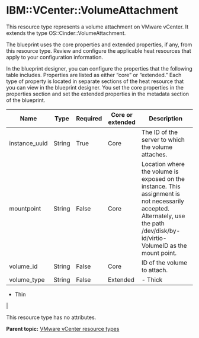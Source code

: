 # IBM::VCenter::VolumeAttachment

This resource type represents a volume attachment on VMware vCenter. It extends the type OS::Cinder::VolumeAttachment.

The blueprint uses the core properties and extended properties, if any, from this resource type. Review and configure the applicable heat resources that apply to your configuration information.

In the blueprint designer, you can configure the properties that the following table includes. Properties are listed as either “core” or “extended.” Each type of property is located in separate sections of the heat resource that you can view in the blueprint designer. You set the core properties in the properties section and set the extended properties in the metadata section of the blueprint.

|Name|Type|Required|Core or extended|Description|
|----|----|--------|----------------|-----------|
|instance\_uuid|String|True|Core|The ID of the server to which the volume attaches.|
|mountpoint|String|False|Core|Location where the volume is exposed on the instance. This assignment is not necessarily accepted. Alternately, use the path /dev/disk/by-id/virtio-VolumeID as the mount point.|
|volume\_id|String|False|Core|ID of the volume to attach.|
|volume\_type|String|False|Extended| -   Thick
-   Thin

 |

This resource type has no attributes.

**Parent topic:** [VMware vCenter resource types](../../com.edt.heat.reference.doc/topics/ref_heat_types_vc_ov.md)

